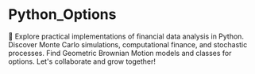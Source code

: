 # Python_Options
👋 Explore practical implementations of financial data analysis in Python. Discover Monte Carlo simulations, computational finance, and stochastic processes. Find Geometric Brownian Motion models and classes for options. Let's collaborate and grow together!
